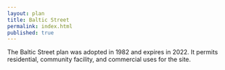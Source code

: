 ```yaml
---
layout: plan
title: Baltic Street
permalink: index.html
published: true
---
```





The Baltic Street plan was adopted in 1982 and expires in 2022. It permits residential, community facility, and commercial uses for the site.